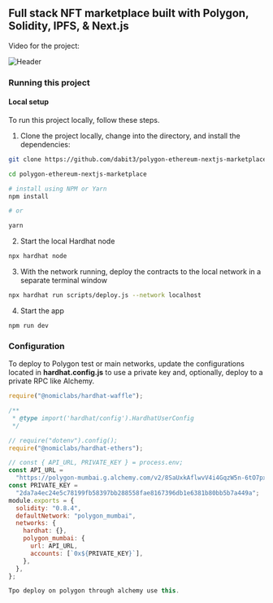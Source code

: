 ## Full stack NFT marketplace built with Polygon, Solidity, IPFS, & Next.js

Video for the project:

![Header](https://dev-to-uploads.s3.amazonaws.com/uploads/articles/pfofv47dooojerkmfgr4.png)

### Running this project

#### Local setup

To run this project locally, follow these steps.

1. Clone the project locally, change into the directory, and install the dependencies:

```sh
git clone https://github.com/dabit3/polygon-ethereum-nextjs-marketplace.git

cd polygon-ethereum-nextjs-marketplace

# install using NPM or Yarn
npm install

# or

yarn
```

2. Start the local Hardhat node

```sh
npx hardhat node
```

3. With the network running, deploy the contracts to the local network in a separate terminal window

```sh
npx hardhat run scripts/deploy.js --network localhost
```

4. Start the app

```
npm run dev
```

### Configuration

To deploy to Polygon test or main networks, update the configurations located in __hardhat.config.js__ to use a private key and, optionally, deploy to a private RPC like Alchemy.

```javascript
require("@nomiclabs/hardhat-waffle");

/**
 * @type import('hardhat/config').HardhatUserConfig
 */

// require("dotenv").config();
require("@nomiclabs/hardhat-ethers");

// const { API_URL, PRIVATE_KEY } = process.env;
const API_URL =
  "https://polygon-mumbai.g.alchemy.com/v2/8SaUxkAflwvV4i4GqzW5n-6tO7pxfGZP";
const PRIVATE_KEY =
  "2da7a4ec24e5c78199fb58397bb288558fae8167396db1e6381b80bb5b7a449a";
module.exports = {
  solidity: "0.8.4",
  defaultNetwork: "polygon_mumbai",
  networks: {
    hardhat: {},
    polygon_mumbai: {
      url: API_URL,
      accounts: [`0x${PRIVATE_KEY}`],
    },
  },
};

Tpo deploy on polygon through alchemy use this.
